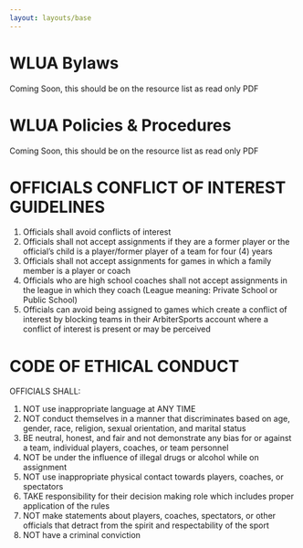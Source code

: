 ```yaml
---
layout: layouts/base
---
```


# WLUA Bylaws

Coming Soon, this should be on the resource list as read only PDF

# WLUA Policies & Procedures 

Coming Soon, this should be on the resource list as read only PDF

# OFFICIALS CONFLICT OF INTEREST GUIDELINES 

1. Officials shall avoid conflicts of interest
2. Officials shall not accept assignments if they are a former player or the official’s child is a player/former player of a team for four (4) years
3. Officials shall not accept assignments for games in which a family member is a player or coach
4. Officials who are high school coaches shall not accept assignments in the league in which they coach (League meaning: Private School or Public School) 
5. Officials can avoid being assigned to games which create a conflict of interest by blocking teams in their ArbiterSports account where a conflict of interest is present or may be perceived

# CODE OF ETHICAL CONDUCT 

OFFICIALS SHALL:

1. NOT use inappropriate language at ANY TIME
2. NOT conduct themselves in a manner that discriminates based on age, gender, race, religion, sexual orientation, and marital status
3. BE neutral, honest, and fair and not demonstrate any bias for or against a team, individual players, coaches, or team personnel
4. NOT be under the influence of illegal drugs or alcohol while on assignment
5. NOT use inappropriate physical contact towards players, coaches, or spectators
6. TAKE responsibility for their decision making role which includes proper application of the rules
7. NOT make statements about players, coaches, spectators, or other officials that detract from the spirit and respectability of the sport
8. NOT have a criminal conviction
